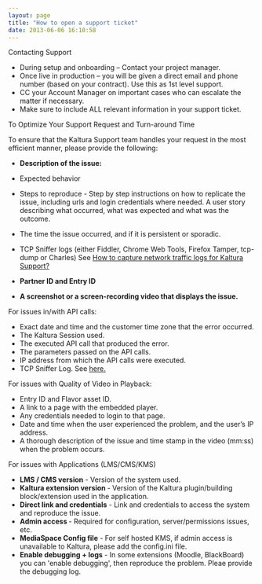 ```yaml
---
layout: page
title: "How to open a support ticket"
date: 2013-06-06 16:10:58
---
```


<p class="mce-heading-3">
  Contacting Support
</p>

<div>
  <ul>
    <li>
      During setup and onboarding – Contact your project manager.
    </li>
    <li>
      Once live in production – you will be given a direct email and phone number (based on your contract). Use this as 1st level support.
    </li>
    <li>
      CC your Account Manager on important cases who can escalate the matter if necessary.
    </li>
    <li>
      Make sure to include ALL relevant information in your support ticket.
    </li>
  </ul>
</div>

<p class="mce-heading-3">
  To Optimize Your Support Request and Turn-around Time
</p>

To ensure that the Kaltura Support team handles your request in the most efficient manner, please provide the following:

*   **Description of the issue:**

*   Expected behavior
*   Steps to reproduce - Step by step instructions on how to replicate the issue, including urls and login credentials where needed. A user story describing what occurred, what was expected and what was the outcome.
*   The time the issue occurred, and if it is persistent or sporadic.
*   TCP Sniffer logs (either Fiddler, Chrome Web Tools, Firefox Tamper, tcp-dump or Charles) See <a href="{{site.url}}/documentation/Knowledge/how-capture-network-traffic-logs-kaltura-support.html" target="_blank">How to capture network traffic logs for Kaltura Support?</a>

*   **Partner ID and Entry ID**

*   **A screenshot or a screen-recording video that displays the issue.**

<p class="mce-heading-3 mce-heading-4">
  For issues in/with API calls:
</p>

*   Exact date and time and the customer time zone that the error occurred.
*   The Kaltura Session used.
*   The executed API call that produced the error.
*   The parameters passed on the API calls.
*   IP address from which the API calls were executed.
*   TCP Sniffer Log. See <a href="{{site.url}}/documentation/Knowledge/how-capture-network-traffic-logs-kaltura-support.html" target="_blank">here.</a>

<p class="mce-heading-3">
  For issues with Quality of Video in Playback:
</p>

*   Entry ID and Flavor asset ID.
*   A link to a page with the embedded player.
*   Any credentials needed to login to that page.
*   Date and time when the user experienced the problem, and the user’s IP address.
*   A thorough description of the issue and time stamp in the video (mm:ss) when the problem occurs.

<p class="mce-heading-3">
  For issues with Applications (LMS/CMS/KMS) 
</p>

<div class="O1">
  <ul>
    <li>
      <strong>LMS / CMS version</strong> - Version of the system used.
    </li>
    <li>
      <strong>Kaltura extension version </strong>- Version of the Kaltura plugin/building block/extension used in the application.
    </li>
    <li>
      <strong>Direct link and credentials</strong> - Link and credentials to access the system and reproduce the issue.
    </li>
    <li>
      <strong>Admin access </strong>- Required for configuration, server/permissions issues, etc.
    </li>
    <li>
      <strong>MediaSpace Config file</strong> - For self hosted KMS, if admin access is unavailable to Kaltura, please add the config.ini file.
    </li>
    <li>
      <strong>Enable debugging + logs</strong> - In some extensions (Moodle, BlackBoard) you can 'enable debugging', then reproduce the problem. Pleae provide the debugging log. 
    </li>
  </ul>
</div>